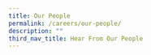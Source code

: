 ```yaml
---
title: Our People
permalink: /careers/our-people/
description: ""
third_nav_title: Hear From Our People
---
```




